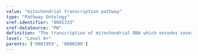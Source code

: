 ```yaml
---
value: "mitochondrial transcription pathway"
type: "Pathway Ontology"
xref-identifier: "0001333"
xref-dataSource: "PW"
definition: "The transcription of mitochondrial DNA which encodes several genes involved in the oxidative phosphorylation pathway as well as the ribosomal and transfer RNA genes involved in their translation."
level: "Level 4+"
parents: ['0001959', '0000100']
---
```

